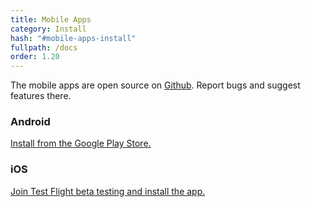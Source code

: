 ```yaml
---
title: Mobile Apps
category: Install
hash: "#mobile-apps-install"
fullpath: /docs
order: 1.20
---
```


The mobile apps are open source on [Github](https://github.com/advplyr/audiobookshelf-app). Report bugs and suggest features there.

### Android

<a href="https://play.google.com/store/apps/details?id=com.audiobookshelf.app" class="text-blue-500 hover:text-blue-300 underline" target="_blank">Install from the Google Play Store.</a>

### iOS

<a href="https://testflight.apple.com/join/wiic7QIW" class="text-blue-500 hover:text-blue-300 underline" target="_blank">Join Test Flight beta testing and install the app.</a>
